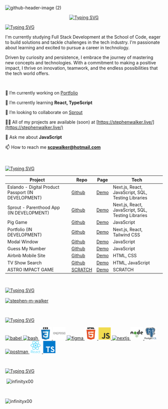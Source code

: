 ![github-header-image (2)](https://github.com/INFINITYX00/INFINITYX00/assets/145766101/b87256d7-8f3d-4be2-8d4f-3e0dc2cb4fb4)


<p align="center">
   <a href="https://git.io/typing-svg"><img src="https://readme-typing-svg.demolab.com?font=Fira+Code&weight=600&size=30&pause=1000&color=628FE7F6&background=A978FF00&random=false&width=600&height=60&lines=Hi%2C+My+Name+is+Stephen;Full+Stack+Developer;Contact+Me+to+Collab+on+Projects;Eager+to+Learn+New+Tech" alt="Typing SVG" /></a>
</p>
<p align="left">
   <a href="https://git.io/typing-svg"><img src="https://readme-typing-svg.demolab.com?font=Fira+Code&weight=500&size=24&color=43629FF6&vCenter=true&random=false&width=435&height=32&lines=About+me%3A" alt="Typing SVG" /></a>
</p>

<p>I'm currently studying Full Stack Development at the School of Code, eager to build solutions and tackle challenges in the tech industry. I'm passionate about learning and excited to pursue a career in technology.

Driven by curiosity and persistence, I embrace the journey of mastering new concepts and technologies. With a commitment to making a positive impact, I thrive on innovation, teamwork, and the endless possibilities that the tech world offers.
</p>

<br>

🔭 I’m currently working on [Portfolio](https://github.com/INFINITYX00/Portfolio)

🌱 I’m currently learning **React, TypeScript**

👯 I’m looking to collaborate on [Sprout](https://github.com/INFINITYX00/Sprout)

👨‍💻 All of my projects are available (soon) at [https://stephenwalker.live/](https://stephenwalker.live/)

💬 Ask me about **JavaScript**

📫 How to reach me **scpwalker@hotmail.com**

<br>

<p align="left">
   <a href="https://git.io/typing-svg"><img src="https://readme-typing-svg.demolab.com?font=Fira+Code&weight=500&size=24&color=43629FF6&vCenter=true&random=false&width=435&height=32&lines=Projects%3A" alt="Typing SVG" /></a>
</p>

| Project                | Repo                                                    | Page                                                      | Tech                             |
| ---------------------- | ------------------------------------------------------- | --------------------------------------------------------- | -------------------------------- |
| Eslando - Digital Product Passport (IN DEVELOPMENT)     | [Github](https://github.com/INFINITYX00/eslando)  | [Demo](https://eslando.vercel.app/)        | Next.js, React, JavaScript, SQL, Testing Libraries                          |
| Sprout - Parenthood App (IN DEVELOPMENT)| [Github](https://github.com/INFINITYX00/Sprout)         | [Demo]()                                                  | Next.js, React, JavaScript, SQL, Testing Libraries |
| Pig Game               | [Github](https://github.com/INFINITYX00/Pig-Game)       | [Demo](https://infinityx00.github.io/Pig-Game/)           | JavaScript                       |
| Portfolio (IN DEVELOPMENT)              | [Github](https://github.com/INFINITYX00/Portfolio)      | [Demo](https://stephenwalker.live/)                       | Next.js, React, Tailwind CSS        |
| Modal Window           | [Github](https://github.com/INFINITYX00/Modal-window)   | [Demo](https://infinityx00.github.io/Modal-window/)       | JavaScript                       |
| Guess My Number        | [Github](https://github.com/INFINITYX00/Guess-My-Number)| [Demo](https://infinityx00.github.io/Guess-My-Number/)    | JavaScript                       |
| Airbnb Mobile Site     | [Github](https://github.com/INFINITYX00/AirBnB-mobile)  | [Demo](https://infinityx00.github.io/AirBnB-mobile/)      | HTML, CSS                        |
| TV Show Search         | [Github](https://github.com/INFINITYX00/TVShowSearch )  | [Demo](https://github.com/INFINITYX00/TVShowSearch )      | HTML, JavaScript                 |
| ASTRO IMPACT GAME      | [SCRATCH](https://scratch.mit.edu/projects/881488072 )  | [Demo](https://scratch.mit.edu/projects/881488072)        | SCRATCH                          |
<br>

<p align="left">
   <a href="https://git.io/typing-svg"><img src="https://readme-typing-svg.demolab.com?font=Fira+Code&weight=500&size=24&color=43629FF6&vCenter=true&random=false&width=435&height=32&lines=Connect%3A" alt="Typing SVG" /></a>
</p>

<p align="left">
<a href="https://linkedin.com/in/stephen-m-walker" target="blank"><img align="center" src="https://raw.githubusercontent.com/rahuldkjain/github-profile-readme-generator/master/src/images/icons/Social/linked-in-alt.svg" alt="stephen-m-walker" height="30" width="40" /></a>
</p>

<br>

<p align="left">
   <a href="https://git.io/typing-svg"><img src="https://readme-typing-svg.demolab.com?font=Fira+Code&weight=500&size=24&color=43629FF6&vCenter=true&random=false&width=435&height=32&lines=Languages+and+Tools%3A" alt="Typing SVG" /></a>
</p>
<p align="left"> <a href="https://babeljs.io/" target="_blank" rel="noreferrer"> <img src="https://www.vectorlogo.zone/logos/babeljs/babeljs-icon.svg" alt="babel" width="40" height="40"/> </a> <a href="https://www.gnu.org/software/bash/" target="_blank" rel="noreferrer"> <img src="https://www.vectorlogo.zone/logos/gnu_bash/gnu_bash-icon.svg" alt="bash" width="40" height="40"/> </a> <a href="https://www.w3schools.com/css/" target="_blank" rel="noreferrer"> <img src="https://raw.githubusercontent.com/devicons/devicon/master/icons/css3/css3-original-wordmark.svg" alt="css3" width="40" height="40"/> </a> <a href="https://expressjs.com" target="_blank" rel="noreferrer"> <img src="https://raw.githubusercontent.com/devicons/devicon/master/icons/express/express-original-wordmark.svg" alt="express" width="40" height="40"/> </a> <a href="https://www.figma.com/" target="_blank" rel="noreferrer"> <img src="https://www.vectorlogo.zone/logos/figma/figma-icon.svg" alt="figma" width="40" height="40"/> </a> <a href="https://www.w3.org/html/" target="_blank" rel="noreferrer"> <img src="https://raw.githubusercontent.com/devicons/devicon/master/icons/html5/html5-original-wordmark.svg" alt="html5" width="40" height="40"/> </a> <a href="https://developer.mozilla.org/en-US/docs/Web/JavaScript" target="_blank" rel="noreferrer"> <img src="https://raw.githubusercontent.com/devicons/devicon/master/icons/javascript/javascript-original.svg" alt="javascript" width="40" height="40"/> </a> <a href="https://nextjs.org/" target="_blank" rel="noreferrer"> <img src="https://cdn.worldvectorlogo.com/logos/nextjs-2.svg" alt="nextjs" width="40" height="40"/> </a> <a href="https://nodejs.org" target="_blank" rel="noreferrer"> <img src="https://raw.githubusercontent.com/devicons/devicon/master/icons/nodejs/nodejs-original-wordmark.svg" alt="nodejs" width="40" height="40"/> </a> <a href="https://www.postgresql.org" target="_blank" rel="noreferrer"> <img src="https://raw.githubusercontent.com/devicons/devicon/master/icons/postgresql/postgresql-original-wordmark.svg" alt="postgresql" width="40" height="40"/> </a> <a href="https://postman.com" target="_blank" rel="noreferrer"> <img src="https://www.vectorlogo.zone/logos/getpostman/getpostman-icon.svg" alt="postman" width="40" height="40"/> </a> <a href="https://reactjs.org/" target="_blank" rel="noreferrer"> <img src="https://raw.githubusercontent.com/devicons/devicon/master/icons/react/react-original-wordmark.svg" alt="react" width="40" height="40"/> </a> <a href="https://www.typescriptlang.org/" target="_blank" rel="noreferrer"> <img src="https://raw.githubusercontent.com/devicons/devicon/master/icons/typescript/typescript-original.svg" alt="typescript" width="40" height="40"/> </a> </p>

<br>

<p align="left">
   <a href="https://git.io/typing-svg"><img src="https://readme-typing-svg.demolab.com?font=Fira+Code&weight=500&size=24&color=43629FF6&vCenter=true&random=false&width=435&height=32&lines=My+Stats%3A" alt="Typing SVG" /></a>
</p>

<p>&nbsp;<img align="center" src="https://github-readme-stats.vercel.app/api?username=infinityx00&show_icons=true&locale=en" alt="infinityx00" /></p>

<br>

<p><img align="center" src="https://github-readme-streak-stats.herokuapp.com/?user=infinityx00&" alt="infinityx00" /></p>

